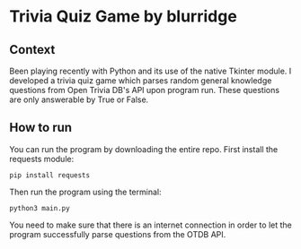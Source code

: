 # Trivia Quiz Game by blurridge

## Context
Been playing recently with Python and its use of the native Tkinter module. I developed a trivia quiz game which parses random general
knowledge questions from Open Trivia DB's API upon program run. These questions are only answerable by True or False.

## How to run
You can run the program by downloading the entire repo. First install the requests module:
```
pip install requests
```
Then run the program using the terminal:
```
python3 main.py
```
You need to make sure that there is an internet connection in order to let the program successfully parse questions from the OTDB API.